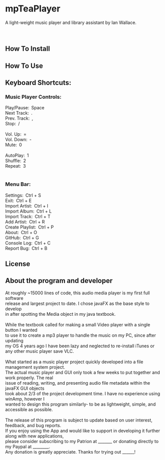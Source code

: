 # mpTeaPlayer <br>
A light-weight music player and library assistant by Ian Wallace. <br>
<br>
<br>
## How To Install

## How To Use

## Keyboard Shortcuts:<br>
### Music Player Controls:<br>
Play/Pause:&ensp;Space<br>
Next Track:&ensp;.<br>
Prev. Track:&ensp;,<br>
Stop:&ensp;/<br>
<br>
Vol. Up:&ensp;=<br>
Vol. Down:&ensp;-<br>
Mute:&ensp;0<br>
<br>
AutoPlay:&ensp;1<br>
Shuffle:&ensp;2<br>
Repeat:&ensp;3<br>
<br>
### Menu Bar:<br>
Settings:&ensp;Ctrl + S<br>
Exit:&ensp;Ctrl + E<br>
Import Artist:&ensp;Ctrl + I<br>
Import Album:&ensp;Ctrl + L<br>
Import Track:&ensp;Ctrl + T<br>
Add Artist:&ensp;Ctrl + R<br>
Create Playlist:&ensp;Ctrl + P<br>
About:&ensp;Ctrl + O<br>
GitHub:&ensp;Ctrl + G<br>
Console Log:&ensp;Ctrl + C<br>
Report Bug:&ensp;Ctrl + B<br>

## License

## About the program and developer<br>
<p>
At roughly ~15000 lines of code, this audio media player is my first full software <br> 
release and largest project to date. I chose javaFX as the base style to develop<br> 
in after spotting the Media object in my java textbook.<br>
<br>
While the textbook called for making a small Video player with a single button I wanted<br>
to use it to create a mp3 player to handle the music on my PC, since after updating<br>
my OS 4 years ago I have been lazy and neglected to re-install iTunes or any other music player
save VLC.<br>
<br>
What started as a music player project quickly developed into a file management system project.<br>
The actual music player and GUI only took a few weeks to put together and work properly. The real<br>
issue of reading, writing, and presenting audio file metadata within the javaFX GUI objects<br>
took about 2/3 of the project development time. I have no experience using winAmp, however I<br>
wanted to design this program similarly- to be as lightweight, simple, and accessible as possible.<br>
<br>
The release of this program is subject to update based on user interest, feedback, and bug reports.<br>
If you enjoy using the App and would like to support in developing it further along with new applications,<br>
please consider subscribing to my Patrion at _______ or donating directly to my Paypal at ________.<br>
Any donation is greatly appreciate. Thanks for trying out ______!<br>
</p>